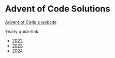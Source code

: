 # Advent of Code Solutions

[Advent of Code's website](https://adventofcode.com/)

Yearly quick-link: 
* [2022](https://adventofcode.com/2022)
* [2023](https://adventofcode.com/2023)
* [2024](https://adventofcode.com/2024)